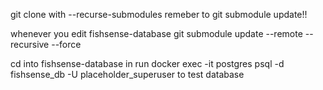 git clone with --recurse-submodules
remeber to git submodule update!!

whenever you edit fishsense-database
git submodule update --remote --recursive --force

cd into fishsense-database in run
docker exec -it postgres psql -d fishsense_db -U placeholder_superuser
to test database